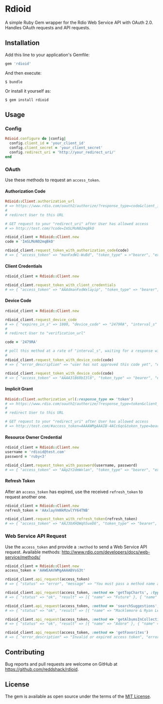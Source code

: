 # Rdioid

A simple Ruby Gem wrapper for the Rdio Web Service API with OAuth 2.0. Handles OAuth requests and API requests.

## Installation

Add this line to your application's Gemfile:

```ruby
gem 'rdioid'
```

And then execute:

    $ bundle

Or install it yourself as:

    $ gem install rdioid

## Usage

### Config
```ruby
Rdioid.configure do |config|
  config.client_id = 'your_client_id'
  config.client_secret = 'your_client_secret'
  config.redirect_uri = 'http://your_redirect_uri/'
end
```

### OAuth
Use these methods to request an `access_token`.

#### Authorization Code
```ruby
Rdioid::Client.authorization_url
# => https://www.rdio.com/oauth2/authorize/?response_type=code&client_id=a1b2c3&redirect_uri=http%3A%2F%test.com%2F
#
# redirect User to this URL

# GET request to your "redirect_uri" after User has allowed access
# => http://test.com/?code=ImSLMoN02mqBkO

rdioid_client = Rdioid::Client.new
code = 'ImSLMoN02mqBkO'

rdioid_client.request_token_with_authorization_code(code)
# => { "access_token" => "manFxdW1-WuBd", "token_type" = >"bearer", "expires_in" => 43200, "refresh_token" = >"06l79UCO90G", "scope" => "" }
```

#### Client Credentials
```ruby
rdioid_client = Rdioid::Client.new

rdioid_client.request_token_with_client_credentials
# => { "access_token" => "AAAdmanFxdWxlayip", "token_type" => "bearer", "expires_in" => 43200, "scope" => "" }
```

#### Device Code
```ruby
rdioid_client = Rdioid::Client.new

rdioid_client.request_device_code
# => { "expires_in_s" => 1800, "device_code" => "2479RA", "interval_s" => 5, "verification_url" => "rdio.com/device" }
#
# redirect User to "verification_url"

code = '2479RA'

# poll this method at a rate of "interval_s", waiting for a response without an "error"
#
rdioid_client.request_token_with_device_code(code)
# => { "error_description" => "user has not approved this code yet", "error" => "pending_authorization" }

rdioid_client.request_token_with_device_code(code)
# => { "access_token" => "AAAA3lB6RbI3l8", "token_type" => "bearer", "expires_in" => 43200, "refresh_token" => "AAAFxdWxlbX1z", "scope" => "" }
```

#### Implicit Grant
```ruby
Rdioid::Client.authorization_url(:response_type => 'token')
# => https://www.rdio.com/oauth2/authorize/?response_type=token&client_id=a1b2c3&redirect_uri=http%3A%2F%test.com%2F
#
# redirect User to this URL

# GET request to your "redirect_uri" after User has allowed access
# => http://test.com/#access_token=AAAAWMgAAAIB-4ACc6qc&token_type=bearer&expires_in=43199
```

#### Resource Owner Credential
```ruby
rdioid_client = Rdioid::Client.new
username = 'rdioid@test.com'
password = 'ruby<3'

rdioid_client.request_token_with_password(username, password)
# => { "access_token" => "AAp2Y2dmWxlan", "token_type" => "bearer", "expires_in" => 43200, "refresh_token" => "AAAX1z4mNk84", "scope" => "" }
```

#### Refresh Token
After an `access_token` has expired, use the received `refresh_token` to request another one.

```ruby
rdioid_client = Rdioid::Client.new
refresh_token = 'AAxlayVmNkMzwlYY64TNB'

rdioid_client.request_token_with_refresh_token(refresh_token)
# => { "access_token" => "AAJ3bXHQWqh5ueD6", "token_type" => "bearer", "expires_in" => 43200, "refresh_token" => "AAAoyYWJ3beClfGsm", "scope" => "" }
```

### Web Service API Request
Use the `access_token` and provide a `:method` to send a Web Service API request.
Available methods: http://www.rdio.com/developers/docs/web-service/methods/

```ruby
rdioid_client = Rdioid::Client.new
access_token = 'AAWEAAVWMgAAAABVsG3t'

rdioid_client.api_request(access_token)
# => { "status" => "error", "message" => "You must pass a method name as an HTTP POST parameter named \"method\".", "code" => 400 }

rdioid_client.api_request(access_token, :method => 'getTopCharts', :type => 'Artist', :count => 3, :extras => '-*,name')
# => { "status" => "ok", "result" => [{ "name" => "Future" }, { "name" => "Tame Impala" }, { "name" => "Ratatat" }] }

rdioid_client.api_request(access_token, :method => 'searchSuggestions', :query => 'Mac', :types => 'Artist', :count => 3, :extras => '-*,name')
# => { "status" => "ok", "result" => [{ "name" => "Macklemore & Ryan Lewis" }, { "name" => "Mac Miller" }, { "name" => "Macy Gray" }] }

rdioid_client.api_request(access_token, :method => 'getAlbumsInCollection', :extras => '-*,name')
# => { "status" => "ok", "result" => [{ "name" => "Adore" }, { "name" => "Against The Grain (Reissue)" }, { "name" => "Agony & Irony" }] }

rdioid_client.api_request(access_token, :method => 'getFavorites')
# => { "error_description" => "Invalid or expired access token", "error" => "invalid_token" }
```

## Contributing

Bug reports and pull requests are welcome on GitHub at https://github.com/reddshack/rdioid.

## License

The gem is available as open source under the terms of the [MIT License](http://opensource.org/licenses/MIT).
